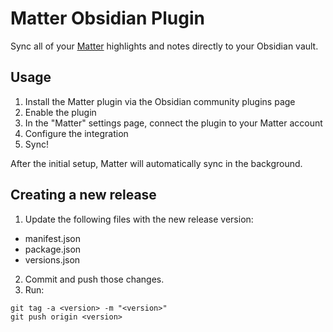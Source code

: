 # Matter Obsidian Plugin

Sync all of your [Matter](https://hq.getmatter.app) highlights and notes directly to your Obsidian vault.

## Usage
1. Install the Matter plugin via the Obsidian community plugins page
2. Enable the plugin
3. In the "Matter" settings page, connect the plugin to your Matter account
4. Configure the integration
5. Sync!

After the initial setup, Matter will automatically sync in the background.


## Creating a new release

1. Update the following files with the new release version:
  - manifest.json
  - package.json
  - versions.json
2. Commit and push those changes.
3. Run:
  ```
  git tag -a <version> -m "<version>"
  git push origin <version>
  ```
